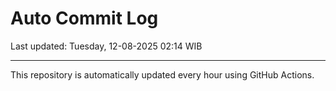 # Auto Commit Log

Last updated: Tuesday, 12-08-2025 02:14 WIB

---

This repository is automatically updated every hour using GitHub Actions.
